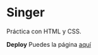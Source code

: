 # Singer

<p>Práctica con HTML y CSS.</p>

**Deploy**
Puedes la página [aquí](https://singer-fleurie.netlify.app/)
